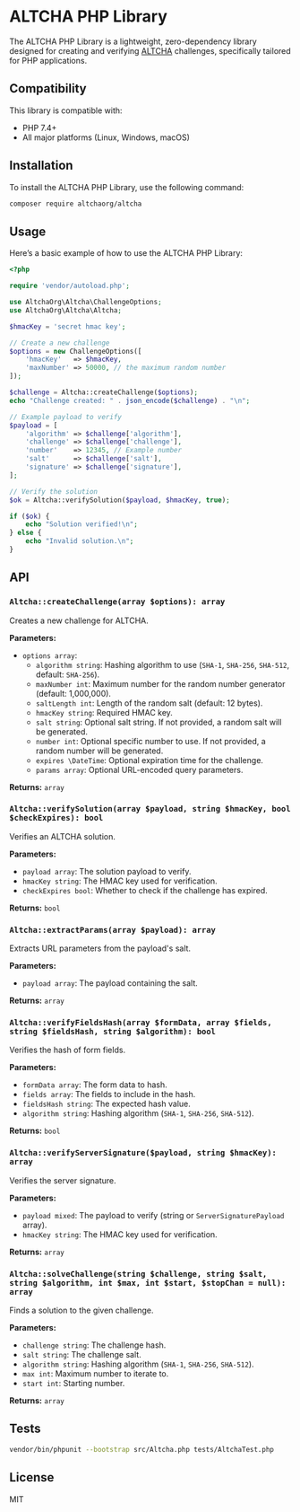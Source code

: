 # ALTCHA PHP Library

The ALTCHA PHP Library is a lightweight, zero-dependency library designed for creating and verifying [ALTCHA](https://altcha.org) challenges, specifically tailored for PHP applications.

## Compatibility

This library is compatible with:

- PHP 7.4+
- All major platforms (Linux, Windows, macOS)

## Installation

To install the ALTCHA PHP Library, use the following command:

```sh
composer require altchaorg/altcha
```

## Usage

Here’s a basic example of how to use the ALTCHA PHP Library:

```php
<?php

require 'vendor/autoload.php';

use AltchaOrg\Altcha\ChallengeOptions;
use AltchaOrg\Altcha\Altcha;

$hmacKey = 'secret hmac key';

// Create a new challenge
$options = new ChallengeOptions([
    'hmacKey'   => $hmacKey,
    'maxNumber' => 50000, // the maximum random number
]);

$challenge = Altcha::createChallenge($options);
echo "Challenge created: " . json_encode($challenge) . "\n";

// Example payload to verify
$payload = [
    'algorithm' => $challenge['algorithm'],
    'challenge' => $challenge['challenge'],
    'number'    => 12345, // Example number
    'salt'      => $challenge['salt'],
    'signature' => $challenge['signature'],
];

// Verify the solution
$ok = Altcha::verifySolution($payload, $hmacKey, true);

if ($ok) {
    echo "Solution verified!\n";
} else {
    echo "Invalid solution.\n";
}
```

## API

### `Altcha::createChallenge(array $options): array`

Creates a new challenge for ALTCHA.

**Parameters:**

- `options array`:
  - `algorithm string`: Hashing algorithm to use (`SHA-1`, `SHA-256`, `SHA-512`, default: `SHA-256`).
  - `maxNumber int`: Maximum number for the random number generator (default: 1,000,000).
  - `saltLength int`: Length of the random salt (default: 12 bytes).
  - `hmacKey string`: Required HMAC key.
  - `salt string`: Optional salt string. If not provided, a random salt will be generated.
  - `number int`: Optional specific number to use. If not provided, a random number will be generated.
  - `expires \DateTime`: Optional expiration time for the challenge.
  - `params array`: Optional URL-encoded query parameters.

**Returns:** `array`

### `Altcha::verifySolution(array $payload, string $hmacKey, bool $checkExpires): bool`

Verifies an ALTCHA solution.

**Parameters:**

- `payload array`: The solution payload to verify.
- `hmacKey string`: The HMAC key used for verification.
- `checkExpires bool`: Whether to check if the challenge has expired.

**Returns:** `bool`

### `Altcha::extractParams(array $payload): array`

Extracts URL parameters from the payload's salt.

**Parameters:**

- `payload array`: The payload containing the salt.

**Returns:** `array`

### `Altcha::verifyFieldsHash(array $formData, array $fields, string $fieldsHash, string $algorithm): bool`

Verifies the hash of form fields.

**Parameters:**

- `formData array`: The form data to hash.
- `fields array`: The fields to include in the hash.
- `fieldsHash string`: The expected hash value.
- `algorithm string`: Hashing algorithm (`SHA-1`, `SHA-256`, `SHA-512`).

**Returns:** `bool`

### `Altcha::verifyServerSignature($payload, string $hmacKey): array`

Verifies the server signature.

**Parameters:**

- `payload mixed`: The payload to verify (string or `ServerSignaturePayload` array).
- `hmacKey string`: The HMAC key used for verification.

**Returns:** `array`

### `Altcha::solveChallenge(string $challenge, string $salt, string $algorithm, int $max, int $start, $stopChan = null): array`

Finds a solution to the given challenge.

**Parameters:**

- `challenge string`: The challenge hash.
- `salt string`: The challenge salt.
- `algorithm string`: Hashing algorithm (`SHA-1`, `SHA-256`, `SHA-512`).
- `max int`: Maximum number to iterate to.
- `start int`: Starting number.

**Returns:** `array`


## Tests

```sh
vendor/bin/phpunit --bootstrap src/Altcha.php tests/AltchaTest.php
```

## License

MIT